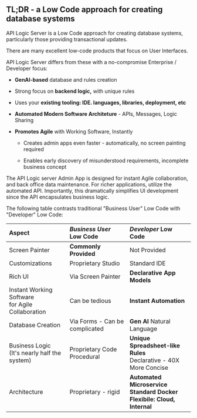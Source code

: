 ## TL;DR - a Low Code approach for creating database systems

API Logic Server is a Low Code approach for creating database systems, particularly those providing transactional updates.

There are many excellent low-code products that focus on User Interfaces.

API Logic Server differs from these with a no-compromise Enterprise / Developer focus:

* __GenAI-based__ database and rules creation

* Strong focus on __backend logic,__ with unique rules

* Uses your __existing tooling: IDE. languages, libraries, deployment, etc__

* __Automated Modern Software Architeture__ - APIs, Messages, Logic Sharing

* __Promotes Agile__ with Working Software, Instantly

    * Creates admin apps even faster - automatically, no screen painting required

    * Enables early discovery of misunderstood requirements, incomplete business concept

The API Logic server Admin App is designed for instant Agile collaboration, and back office data maintenance.  For richer applications, utilize the automated API.  Importantly, this dramatically simplifies UI development since the API encapsulates business logic.

The following table contrasts traditional "Business User" Low Code with "Developer" Low Code:

| **Aspect** | ***Business User* Low Code**  | ***Developer* Low Code** |
:-------|:-----------|:-----------|
| Screen Painter | **Commonly Provided** | Not Provided |
| Customizations | Proprietary Studio | Standard IDE |
| Rich UI | Via Screen Painter | **Declarative App Models** |
| Instant Working Software<br>for Agile Collaboration | Can be tedious | **Instant Automation** |
| Database Creation | Via Forms - Can be complicated | **Gen AI** Natural Language |
| Business Logic<br>(It's nearly half the system) | Proprietary Code<br>Procedural | **Unique Spreadsheet-like Rules**<br>Declarative - 40X More Concise |
| Architecture | Proprietary - rigid | **Automated Microservice**<br>**Standard Docker**<br>**Flexibile: Cloud, Internal** |


